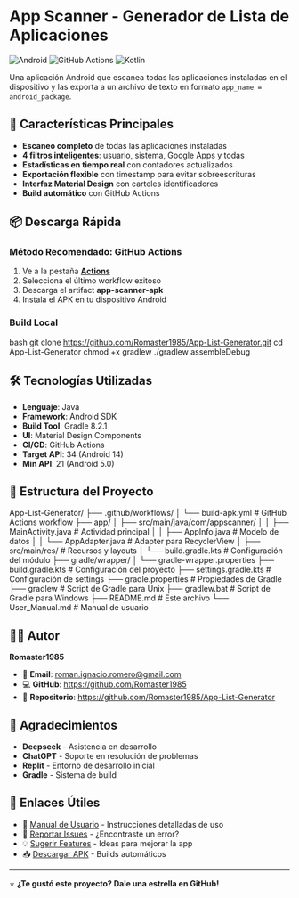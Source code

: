 # App Scanner - Generador de Lista de Aplicaciones

![Android](https://img.shields.io/badge/Android-21%2B-brightgreen?logo=android)
![GitHub Actions](https://img.shields.io/badge/GitHub_Actions-Build_APK-blue?logo=githubactions)
![Kotlin](https://img.shields.io/badge/Kotlin-Gradle_8.2.1-purple?logo=kotlin)

Una aplicación Android que escanea todas las aplicaciones instaladas en el dispositivo y las exporta a un archivo de texto en formato `app_name = android_package`.

## 🚀 Características Principales

- **Escaneo completo** de todas las aplicaciones instaladas
- **4 filtros inteligentes**: usuario, sistema, Google Apps y todas
- **Estadísticas en tiempo real** con contadores actualizados
- **Exportación flexible** con timestamp para evitar sobreescrituras
- **Interfaz Material Design** con carteles identificadores
- **Build automático** con GitHub Actions

## 📦 Descarga Rápida

### Método Recomendado: GitHub Actions
1. Ve a la pestaña [**Actions**](https://github.com/Romaster1985/App-List-Generator/actions)
2. Selecciona el último workflow exitoso
3. Descarga el artifact **app-scanner-apk**
4. Instala el APK en tu dispositivo Android

### Build Local
bash
git clone https://github.com/Romaster1985/App-List-Generator.git
cd App-List-Generator
chmod +x gradlew
./gradlew assembleDebug

## 🛠️ Tecnologías Utilizadas

- **Lenguaje**: Java
- **Framework**: Android SDK
- **Build Tool**: Gradle 8.2.1
- **UI**: Material Design Components
- **CI/CD**: GitHub Actions
- **Target API**: 34 (Android 14)
- **Min API**: 21 (Android 5.0)

## 📁 Estructura del Proyecto

App-List-Generator/
├── .github/workflows/
│   └── build-apk.yml          # GitHub Actions workflow
├── app/
│   ├── src/main/java/com/appscanner/
│   │   ├── MainActivity.java  # Actividad principal
│   │   ├── AppInfo.java       # Modelo de datos
│   │   └── AppAdapter.java    # Adapter para RecyclerView
│   ├── src/main/res/          # Recursos y layouts
│   └── build.gradle.kts       # Configuración del módulo
├── gradle/wrapper/
│   └── gradle-wrapper.properties
├── build.gradle.kts           # Configuración del proyecto
├── settings.gradle.kts        # Configuración de settings
├── gradle.properties          # Propiedades de Gradle
├── gradlew                    # Script de Gradle para Unix
├── gradlew.bat                # Script de Gradle para Windows
├── README.md                  # Este archivo
└── User_Manual.md             # Manual de usuario

## 👨‍💻 Autor

**Romaster1985**

- 📧 **Email**: roman.ignacio.romero@gmail.com
- 💻 **GitHub**: https://github.com/Romaster1985
- 🔗 **Repositorio**: https://github.com/Romaster1985/App-List-Generator

## 🙏 Agradecimientos

- **Deepseek** - Asistencia en desarrollo
- **ChatGPT** - Soporte en resolución de problemas
- **Replit** - Entorno de desarrollo inicial
- **Gradle** - Sistema de build

## 🔗 Enlaces Útiles

- 📖 [Manual de Usuario](User_Manual.md) - Instrucciones detalladas de uso
- 🐛 [Reportar Issues](https://github.com/Romaster1985/App-List-Generator/issues) - ¿Encontraste un error?
- 💡 [Sugerir Features](https://github.com/Romaster1985/App-List-Generator/issues) - Ideas para mejorar la app
- 📥 [Descargar APK](https://github.com/Romaster1985/App-List-Generator/actions) - Builds automáticos

---

⭐ **¿Te gustó este proyecto? Dale una estrella en GitHub!**
